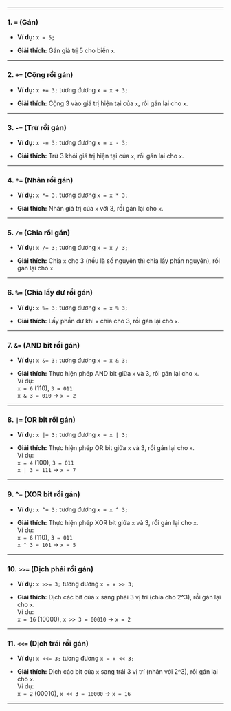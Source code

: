 
---

### 1. `=` (Gán)

- **Ví dụ:** `x = 5;`
    
- **Giải thích:** Gán giá trị 5 cho biến `x`.
    

---

### 2. `+=` (Cộng rồi gán)

- **Ví dụ:** `x += 3;` tương đương `x = x + 3;`
    
- **Giải thích:** Cộng 3 vào giá trị hiện tại của `x`, rồi gán lại cho `x`.
    

---

### 3. `-=` (Trừ rồi gán)

- **Ví dụ:** `x -= 3;` tương đương `x = x - 3;`
    
- **Giải thích:** Trừ 3 khỏi giá trị hiện tại của `x`, rồi gán lại cho `x`.
    

---

### 4. `*=` (Nhân rồi gán)

- **Ví dụ:** `x *= 3;` tương đương `x = x * 3;`
    
- **Giải thích:** Nhân giá trị của `x` với 3, rồi gán lại cho `x`.
    

---

### 5. `/=` (Chia rồi gán)

- **Ví dụ:** `x /= 3;` tương đương `x = x / 3;`
    
- **Giải thích:** Chia `x` cho 3 (nếu là số nguyên thì chia lấy phần nguyên), rồi gán lại cho `x`.
    

---

### 6. `%=` (Chia lấy dư rồi gán)

- **Ví dụ:** `x %= 3;` tương đương `x = x % 3;`
    
- **Giải thích:** Lấy phần dư khi `x` chia cho 3, rồi gán lại cho `x`.
    

---

### 7. `&=` (AND bit rồi gán)

- **Ví dụ:** `x &= 3;` tương đương `x = x & 3;`
    
- **Giải thích:** Thực hiện phép AND bit giữa `x` và 3, rồi gán lại cho `x`.  
    Ví dụ:  
    `x = 6` (110), `3 = 011`  
    `x & 3 = 010` → `x = 2`
    

---

### 8. `|=` (OR bit rồi gán)

- **Ví dụ:** `x |= 3;` tương đương `x = x | 3;`
    
- **Giải thích:** Thực hiện phép OR bit giữa `x` và 3, rồi gán lại cho `x`.  
    Ví dụ:  
    `x = 4` (100), `3 = 011`  
    `x | 3 = 111` → `x = 7`
    

---

### 9. `^=` (XOR bit rồi gán)

- **Ví dụ:** `x ^= 3;` tương đương `x = x ^ 3;`
    
- **Giải thích:** Thực hiện phép XOR bit giữa `x` và 3, rồi gán lại cho `x`.  
    Ví dụ:  
    `x = 6` (110), `3 = 011`  
    `x ^ 3 = 101` → `x = 5`
    

---

### 10. `>>=` (Dịch phải rồi gán)

- **Ví dụ:** `x >>= 3;` tương đương `x = x >> 3;`
    
- **Giải thích:** Dịch các bit của `x` sang phải 3 vị trí (chia cho 2^3), rồi gán lại cho `x`.  
    Ví dụ:  
    `x = 16` (10000), `x >> 3 = 00010` → `x = 2`
    

---

### 11. `<<=` (Dịch trái rồi gán)

- **Ví dụ:** `x <<= 3;` tương đương `x = x << 3;`
    
- **Giải thích:** Dịch các bit của `x` sang trái 3 vị trí (nhân với 2^3), rồi gán lại cho `x`.  
    Ví dụ:  
    `x = 2` (00010), `x << 3 = 10000` → `x = 16`
    

---
